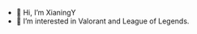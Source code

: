 - 👋 Hi, I’m XianingY
- 👀 I’m interested in Valorant and League of Legends.


<!---
XianingY/XianingY is a ✨ special ✨ repository because its `README.md` (this file) appears on your GitHub profile.
You can click the Preview link to take a look at your changes.
--->
